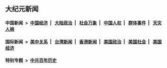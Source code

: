 ## 大纪元新闻

#### 中国新闻 &nbsp;>&nbsp; [中国经济](indexes/ncid283/README.md?10201645) &nbsp;| &nbsp; [大陆政治](indexes/ncid277/README.md?10201645) &nbsp;| &nbsp; [社会万象](indexes/ncid282/README.md?10201645) &nbsp;| &nbsp; [中国人权](indexes/ncid278/README.md?10201645) &nbsp;| &nbsp; [群体事件](indexes/ncid279/README.md?10201645) &nbsp;| &nbsp; [天灾人祸](indexes/ncid280/README.md?10201645)

#### 国际新闻 &nbsp;>&nbsp; [美中关系](indexes/nf1412576/README.md?10201645) &nbsp;| &nbsp; [台湾新闻](indexes/ncid1349361/README.md?10201645) &nbsp;| &nbsp; [香港新闻](indexes/ncid1349362/README.md?10201645) &nbsp;| &nbsp; [美国政治](indexes/ncid1078159/README.md?10201645) &nbsp;| &nbsp; [美国社会](indexes/ncid1078160/README.md?10201645) &nbsp;| &nbsp; [美国经济](indexes/ncid1078158/README.md?10201645)

#### 特别专题 &nbsp;>&nbsp; [中共百年历史](https://github.com/easy2view/epoch-special/blob/master/README.md?10201645)  
